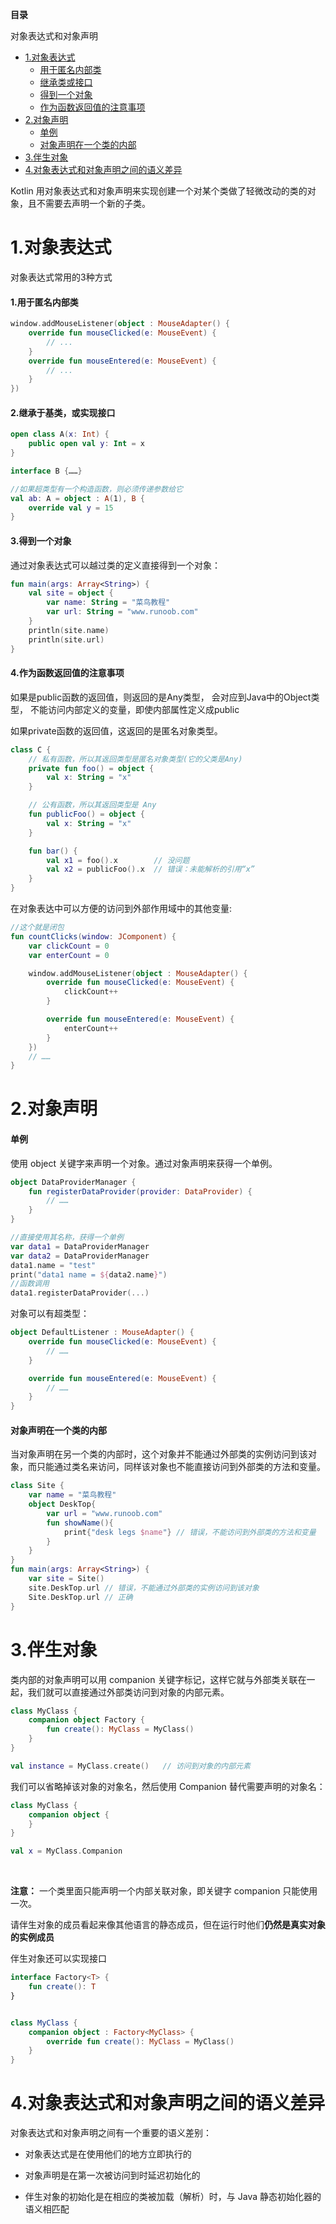 
**目录**

<!--- TOC -->

 对象表达式和对象声明
*   [1.对象表达式](#1对象表达式)
    * [用于匿名内部类](#1用于匿名内部类)
    * [继承类或接口](2继承于基类，或实现接口)
    * [得到一个对象](3得到一个对象)
    * [作为函数返回值的注意事项](4作为函数返回值的注意事项)
*   [2.对象声明](#2对象声明)
    * [单例](#单例)
    * [对象声明在一个类的内部](#对象声明在一个类的内部)
*   [3.伴生对象](#3伴生对象) 
*   [4.对象表达式和对象声明之间的语义差异](#4对象表达式和对象声明之间的语义差异)
  




Kotlin 用对象表达式和对象声明来实现创建一个对某个类做了轻微改动的类的对象，且不需要去声明一个新的子类。

# 1.对象表达式

对象表达式常用的3种方式 

#### 1.用于匿名内部类 
```kotlin
window.addMouseListener(object : MouseAdapter() {
    override fun mouseClicked(e: MouseEvent) {
        // ...
    }
    override fun mouseEntered(e: MouseEvent) {
        // ...
    }
})
```

#### 2.继承于基类，或实现接口
```kotlin
open class A(x: Int) {
    public open val y: Int = x
}

interface B {……}

//如果超类型有一个构造函数，则必须传递参数给它
val ab: A = object : A(1), B {
    override val y = 15
}
```

#### 3.得到一个对象
通过对象表达式可以越过类的定义直接得到一个对象： 
```kotlin
fun main(args: Array<String>) {
    val site = object {
        var name: String = "菜鸟教程"
        var url: String = "www.runoob.com"
    }
    println(site.name)
    println(site.url)
}
```

#### 4.作为函数返回值的注意事项
如果是public函数的返回值，则返回的是Any类型， 会对应到Java中的Object类型，
不能访问内部定义的变量，即使内部属性定义成public

如果private函数的返回值，这返回的是匿名对象类型。

```kotlin
class C {
    // 私有函数，所以其返回类型是匿名对象类型(它的父类是Any)
    private fun foo() = object {
        val x: String = "x"
    }

    // 公有函数，所以其返回类型是 Any
    fun publicFoo() = object {
        val x: String = "x"
    }

    fun bar() {
        val x1 = foo().x        // 没问题
        val x2 = publicFoo().x  // 错误：未能解析的引用“x”
    }
}
```
在对象表达中可以方便的访问到外部作用域中的其他变量:
```kotlin
//这个就是闭包
fun countClicks(window: JComponent) {
    var clickCount = 0
    var enterCount = 0

    window.addMouseListener(object : MouseAdapter() {
        override fun mouseClicked(e: MouseEvent) {
            clickCount++
        }

        override fun mouseEntered(e: MouseEvent) {
            enterCount++
        }
    })
    // ……
}
```

# 2.对象声明

#### 单例

使用 object 关键字来声明一个对象。通过对象声明来获得一个单例。 
```kotlin
object DataProviderManager {
    fun registerDataProvider(provider: DataProvider) {
        // ……
    }
}

//直接使用其名称，获得一个单例
var data1 = DataProviderManager
var data2 = DataProviderManager
data1.name = "test"
print("data1 name = ${data2.name}")
//函数调用
data1.registerDataProvider(...)
```

对象可以有超类型：
```kotlin
object DefaultListener : MouseAdapter() {
    override fun mouseClicked(e: MouseEvent) {
        // ……
    }

    override fun mouseEntered(e: MouseEvent) {
        // ……
    }
}
```

#### 对象声明在一个类的内部
当对象声明在另一个类的内部时，这个对象并不能通过外部类的实例访问到该对象，而只能通过类名来访问，同样该对象也不能直接访问到外部类的方法和变量。
```kotlin
class Site {
    var name = "菜鸟教程"
    object DeskTop{
        var url = "www.runoob.com"
        fun showName(){
            print{"desk legs $name"} // 错误，不能访问到外部类的方法和变量
        }
    }
}
fun main(args: Array<String>) {
    var site = Site()
    site.DeskTop.url // 错误，不能通过外部类的实例访问到该对象
    Site.DeskTop.url // 正确
}
```


# 3.伴生对象
类内部的对象声明可以用 companion
关键字标记，这样它就与外部类关联在一起，我们就可以直接通过外部类访问到对象的内部元素。
```kotlin
class MyClass {
    companion object Factory {
        fun create(): MyClass = MyClass()
    }
}

val instance = MyClass.create()   // 访问到对象的内部元素
```
我们可以省略掉该对象的对象名，然后使用 Companion 替代需要声明的对象名：
```kotlin
class MyClass {
    companion object {
    }
}

val x = MyClass.Companion
```
<br />

**注意：** 一个类里面只能声明一个内部关联对象，即关键字 companion 只能使用一次。

请伴生对象的成员看起来像其他语言的静态成员，但在运行时他们**仍然是真实对象的实例成员**  

伴生对象还可以实现接口 
```kotlin
interface Factory<T> {
    fun create(): T
}


class MyClass {
    companion object : Factory<MyClass> {
        override fun create(): MyClass = MyClass()
    }
}
```


# 4.对象表达式和对象声明之间的语义差异

对象表达式和对象声明之间有一个重要的语义差别：

* 对象表达式是在使用他们的地方立即执行的

* 对象声明是在第一次被访问到时延迟初始化的

* 伴生对象的初始化是在相应的类被加载（解析）时，与 Java 静态初始化器的语义相匹配